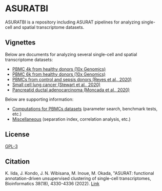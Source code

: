 # ASURATBI
ASURATBI is a repository including ASURAT pipelines for analyzing single-cell and spatial transcriptome datasets.



## Vignettes
Below are documents for analyzing several single-cell and spatial transcriptome datasets:

* [PBMC 4k from healthy donors (10x Genomics)](https://keita-iida.github.io/ASURATBI/02-pbmc4k.html)
* [PBMC 6k from healthy donors (10x Genomics)](https://keita-iida.github.io/ASURATBI/03-pbmc6k.html)
* [PBMCs from control and sepsis donors (Reyes et al., 2020)](https://keita-iida.github.io/ASURATBI/04-pbmc130k.html)
* [Small cell lung cancer (Stewart et al., 2020)](https://keita-iida.github.io/ASURATBI/01-sclc.html)
* [Pancreatid ductal adenocarcinoma (Moncada et al., 2020)](https://keita-iida.github.io/ASURATBI/05-pdac.html)

Below are supporting information:

* [Computations for PBMCs datasets](https://keita-iida.github.io/ASURATBI/06-pbmcs.html) (parameter search, benchmark tests, etc.)
* [Miscellaneous](https://keita-iida.github.io/ASURATBI/07-misc.html) (separation index, correlation analysis, etc.)



## License
[GPL-3](https://github.com/keita-iida/ASURATBI/blob/main/LICENSE)



## Citation
K. Iida, J. Kondo, J. N. Wibisana, M. Inoue, M. Okada, "ASURAT: functional annotation-driven unsupervised clustering of single-cell transcriptomes, Bioinformatics 38(18), 4330-4336 (2022). [Link](https://academic.oup.com/bioinformatics/advance-article/doi/10.1093/bioinformatics/btac541/6655687?guestAccessKey=af2587b1-5938-43f1-a25d-4feb5426ab55)

